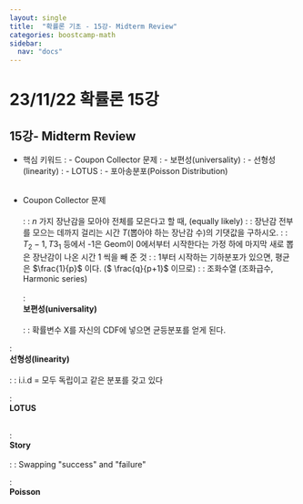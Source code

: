 ```yaml
---
layout: single
title:  "확률론 기초 - 15강- Midterm Review"
categories: boostcamp-math
sidebar:
  nav: "docs"
---
```


# 23/11/22 확률론 15강

<h2>15강- Midterm Review</h2>

- 핵심 키워드
: - Coupon Collector 문제
: - 보편성(universality)
: - 선형성(linearity)
: - LOTUS
: - 포아송분포(Poisson Distribution)
<br><br>

- Coupon Collector 문제<br><br>
: :  $n$ 가지 장난감을 모아야 전체를 모은다고 할 때, (equally likely)
: : 장난감 전부를 모으는 데까지 걸리는 시간  $T$(뽑아야 하는 장난감 수)의 기댓값을 구하시오. 
: : $T_2-1, T3_1$ 등에서 -1은 Geom이 0에서부터 시작한다는 가정 하에 마지막 새로 뽑은 장난감이 나온 시간 1 씩을 빼 준 것
: : 1부터 시작하는 기하분포가 있으면, 평균은  $\frac{1}{p}$ 이다. ($ \frac{q}{p+1}$ 이므로)
: : 조화수열 (조화급수, Harmonic series)
<br><br>
: <br><b>보편성(universality)</b><br><br>
: : 확률변수 X를 자신의 CDF에 넣으면 균등분포를 얻게 된다.

: <br><b>선형성(linearity)</b><br><br>
: : i.i.d = 모두 독립이고 같은 분포를 갖고 있다

: <br><b>LOTUS</b><br><br>

: <br><b>Story</b><br><br>
: : Swapping "success" and "failure"

: <br><b>Poisson</b><br><br>